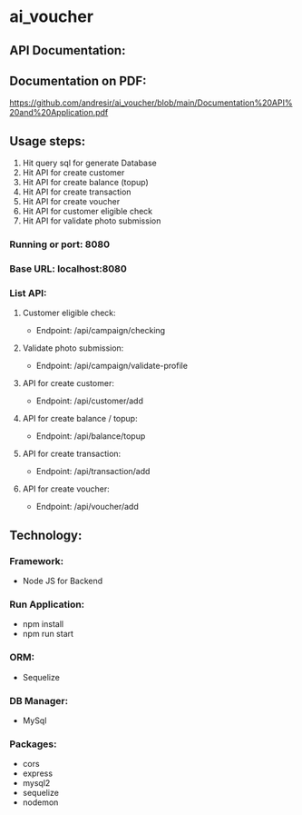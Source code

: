 # ai_voucher

## API Documentation:

## Documentation on PDF:
https://github.com/andresir/ai_voucher/blob/main/Documentation%20API%20and%20Application.pdf

## Usage steps:
1.	Hit query sql for generate Database
2.	Hit API for create customer
3.	Hit API for create balance (topup)
4.	Hit API for create transaction
5.	Hit API for create voucher
6.	Hit API for customer eligible check
7.	Hit API for validate photo submission


### Running or port: 8080
### Base URL: localhost:8080

### List API:
1.	Customer eligible check:
    - Endpoint: /api/campaign/checking

2.	Validate photo submission:
    - Endpoint: /api/campaign/validate-profile

3.	API for create customer:
    - Endpoint: /api/customer/add

4.	API for create balance / topup:
    - Endpoint: /api/balance/topup

5.	API for create transaction:
    - Endpoint: /api/transaction/add

6.	API for create voucher:
    - Endpoint: /api/voucher/add

## Technology:

### Framework:
-	Node JS for Backend

### Run Application:
-	npm install
-	npm run start

### ORM:
-	Sequelize

### DB Manager:
-	MySql

### Packages:
-	cors
-	express
-	mysql2
-	sequelize
-	nodemon
